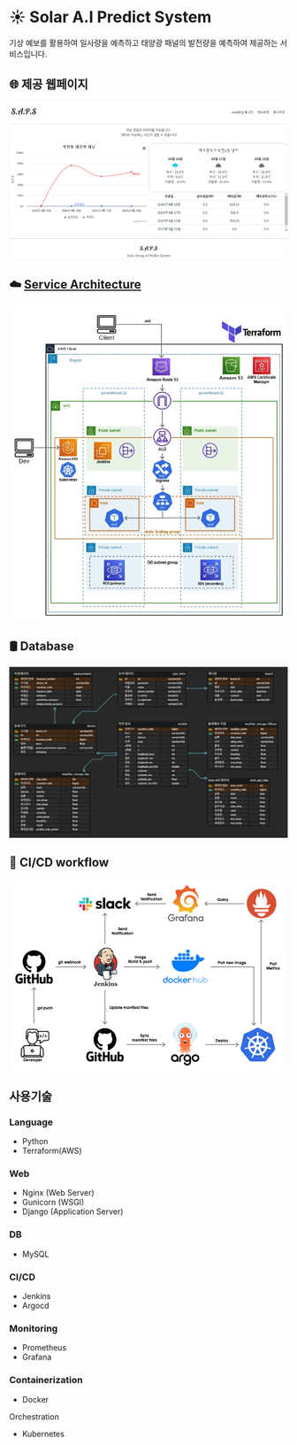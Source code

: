# ☀️ Solar A.I Predict System
기상 예보를 활용하여 일사량을 예측하고 태양광 패널의 발전량을 예측하여 제공하는 서비스입니다.

## 🌐 제공 웹페이지
<img src="web example.png"/>

## ☁️ [Service Architecture](https://github.com/xoodb/Solar-AI-Predict-Project/tree/main/terraform_file)
<img src="aws_architecture.jpg"/>

## 🛢 Database
<img src="Databaes_ERD.jpg"/>

## 🔁 CI/CD workflow
<img src="cicd architectuer.jpg"/>

## 사용기술
### Language
- Python
- Terraform(AWS)

### Web
- Nginx (Web Server)
- Gunicorn (WSGI)
- Django (Application Server)

### DB
- MySQL

### CI/CD
- Jenkins
- Argocd

### Monitoring
- Prometheus
- Grafana

### Containerization
- Docker

Orchestration
- Kubernetes
